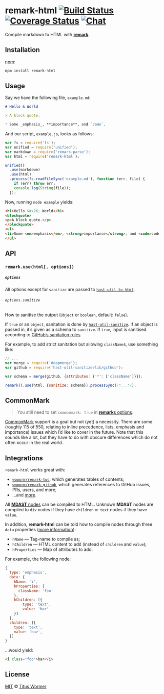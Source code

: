 # remark-html [![Build Status][build-badge]][build-status] [![Coverage Status][coverage-badge]][coverage-status] [![Chat][chat-badge]][chat]

Compile markdown to HTML with [**remark**][remark].

## Installation

[npm][]:

```bash
npm install remark-html
```

## Usage

Say we have the following file, `example.md`:

```markdown
# Hello & World

> A block quote.

* Some _emphasis_, **importance**, and `code`.
```

And our script, `example.js`, looks as follows:

```javascript
var fs = require('fs');
var unified = require('unified');
var markdown = require('remark-parse');
var html = require('remark-html');

unified()
  .use(markdown)
  .use(html)
  .process(fs.readFileSync('example.md'), function (err, file) {
    if (err) throw err;
    console.log(String(file));
  });
```

Now, running `node example` yields:

```html
<h1>Hello &#x26; World</h1>
<blockquote>
<p>A block quote.</p>
</blockquote>
<ul>
<li>Some <em>emphasis</em>, <strong>importance</strong>, and <code>code</code>.</li>
</ul>
```

## API

### `remark.use(html[, options])`

##### `options`

All options except for `sanitize` are passed to
[`hast-util-to-html`][to-html].

###### `options.sanitize`

How to sanitise the output (`Object` or `boolean`, default: `false`).

If `true` or an `object`, sanitation is done by
[`hast-util-sanitize`][sanitize].  If an object is passed in, it’s
given as a schema to `sanitize`.  If `true`, input is sanitised
according to [GitHub’s sanitation rules][github].

For example, to add strict sanitation but allowing `className`s, use
something like:

```js
// ...
var merge = require('deepmerge');
var github = require('hast-util-sanitize/lib/github');

var schema = merge(github, {attributes: {'*': ['className']}});

remark().use(html, {sanitize: schema}).processSync(/*...*/);
```

## CommonMark

> You still need to set `commonmark: true` in
> [**remark**s options][remark-options].

[CommonMark][] support is a goal but not (yet) a necessity.  There are
some (roughly 115 of 550, relating to inline precedence, lists, emphasis
and importance) issues which I’d like to cover in the future.  Note that
this sounds like a lot, but they have to do with obscure differences
which do not often occur in the real world.

## Integrations

`remark-html` works great with:

*   [`wooorm/remark-toc`](https://github.com/wooorm/remark-toc), which
    generates tables of contents;
*   [`wooorm/remark-github`](https://github.com/wooorm/remark-github), which
    generates references to GitHub issues, PRs, users, and more;
*   ...and [more][remark-plugins].

All [**MDAST** nodes][mdast] can be compiled to HTML.  Unknown **MDAST**
nodes are compiled to `div` nodes if they have `children` or `text` nodes
if they have `value`.

In addition, **remark-html** can be told how to compile nodes through
three `data` properties ([more information][to-hast]):

*   `hName` — Tag-name to compile as;
*   `hChildren` — HTML content to add (instead of `children` and `value`);
*   `hProperties` — Map of attributes to add.

For example, the following node:

```js
{
  type: 'emphasis',
  data: {
    hName: 'i',
    hProperties: {
      className: 'foo'
    },
    hChildren: [{
        type: 'text',
        value: 'bar'
    }]
  },
  children: [{
    type: 'text',
    value: 'baz',
  }]
}
```

...would yield:

```markdown
<i class="foo">bar</i>
```

## License

[MIT][license] © [Titus Wormer][author]

<!-- Definitions -->

[build-badge]: https://img.shields.io/travis/wooorm/remark-html.svg

[build-status]: https://travis-ci.org/wooorm/remark-html

[coverage-badge]: https://img.shields.io/codecov/c/github/wooorm/remark-html.svg

[coverage-status]: https://codecov.io/github/wooorm/remark-html

[chat-badge]: https://img.shields.io/gitter/room/wooorm/remark.svg

[chat]: https://gitter.im/wooorm/remark

[license]: LICENSE

[author]: http://wooorm.com

[npm]: https://docs.npmjs.com/cli/install

[remark]: https://github.com/wooorm/remark

[remark-options]: https://github.com/wooorm/remark#remarkprocessvalue-options-done

[commonmark]: http://commonmark.org

[remark-plugins]: https://github.com/wooorm/remark/blob/master/doc/plugins.md#list-of-plugins

[mdast]: https://github.com/wooorm/mdast

[to-html]: https://github.com/wooorm/hast-util-to-html

[sanitize]: https://github.com/wooorm/hast-util-sanitize

[github]: https://github.com/wooorm/hast-util-sanitize#schema

[to-hast]: https://github.com/wooorm/mdast-util-to-hast#note
